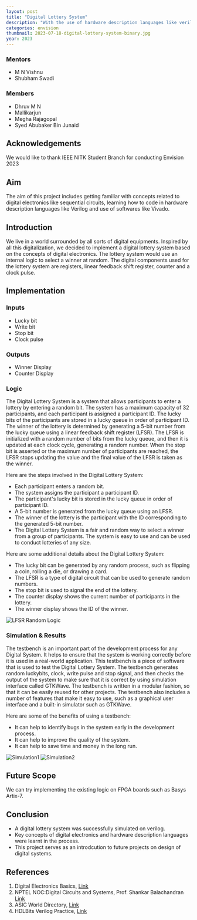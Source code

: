 ```yaml
---
layout: post
title: "Digital Lottery System"
description: "With the use of hardware description languages like verilog and components of digital electronics we have a implemented a digital lottery system"
categories: envision
thumbnail: 2023-07-18-digital-lottery-system-binary.jpg
year: 2023
---
```



### Mentors

- M N Vishnu
- Shubham Swadi

### Members

- Dhruv M N
- Mallikarjun
- Megha Rajagopal
- Syed Abubaker Bin Junaid

## Acknowledgements

We would like to thank IEEE NITK Student Branch for conducting Envision 2023

## Aim
The aim of this project includes getting familiar with concepts related to digital electronics like sequential circuits, learning how to code in hardware description languages like Verilog and use of softwares like Vivado.

## Introduction
We live in a world surrounded by all sorts of digital equipments. Inspired by all this digitalization, we decided to implement a digital lottery system based on the concepts of digital electronics. The lottery system would use an internal logic to select a winner at random. The digital components used for the lottery system are registers, linear feedback shift register, counter and a clock pulse. 

## Implementation

### Inputs 
- Lucky bit
- Write bit
- Stop bit
- Clock pulse

### Outputs
- Winner Display
- Counter Display

### Logic
The Digital Lottery System is a system that allows participants to enter a lottery by entering a random bit. The system has a maximum capacity of 32 participants, and each participant is assigned a participant ID. The lucky bits of the participants are stored in a lucky queue in order of participant ID. The winner of the lottery is determined by generating a 5-bit number from the lucky queue using a linear feedback shift register (LFSR). The LFSR is initialized with a random number of bits from the lucky queue, and then it is updated at each clock cycle, generating a random number. When the stop bit is asserted or the maximum number of participants are reached, the LFSR stops updating the value and the final value of the LFSR is taken as the winner.

Here are the steps involved in the Digital Lottery System:

- Each participant enters a random bit.
- The system assigns the participant a participant ID.
- The participant's lucky bit is stored in the lucky queue in order of participant ID.
- A 5-bit number is generated from the lucky queue using an LFSR.
- The winner of the lottery is the participant with the ID corresponding to the generated 5-bit number.
- The Digital Lottery System is a fair and random way to select a winner from a group of participants. The system is easy to use and can be used to conduct lotteries of any size.

Here are some additional details about the Digital Lottery System:

- The lucky bit can be generated by any random process, such as flipping a coin, rolling a die, or drawing a card.
- The LFSR is a type of digital circuit that can be used to generate random numbers.
- The stop bit is used to signal the end of the lottery.
- The counter display shows the current number of participants in the lottery.
- The winner display shows the ID of the winner.

![LFSR Random Logic](/virtual-expo/assets/img/envision/diode/digital-lottery-system/lfsr.png)

### Simulation & Results
The testbench is an important part of the development process for any Digital System. It helps to ensure that the system is working correctly before it is used in a real-world application.
This testbench is a piece of software that is used to test the Digital Lottery System. The testbench generates random luckybits, clock, write pulse and stop signal, and then checks the output of the system to make sure that it is correct by using simulation interface called GTKWave.
The testbench is written in a modular fashion, so that it can be easily reused for other projects. The testbench also includes a number of features that make it easy to use, such as a graphical user interface and a built-in simulator such as GTKWave.

Here are some of the benefits of using a testbench:

- It can help to identify bugs in the system early in the development process.
- It can help to improve the quality of the system.
- It can help to save time and money in the long run.

![Simulation1](/virtual-expo/assets/img/envision/diode/digital-lottery-system/simulation1.jpg)
![Simulation2](/virtual-expo/assets/img/envision/diode/digital-lottery-system/simulation2.jpg)

## Future Scope
We can try implementing the existing logic on FPGA boards such as Basys Artix-7.

## Conclusion

- A digital lottery system was successfully simulated on verilog.
- Key concepts of digital electronics and hardware description languages were learnt in the process.
- This project serves as an introdcution to future projects on design of digital systems.

## References

1. Digital Electronics Basics, [Link](https://www.youtube.com/playlist?list=PLBlnK6fEyqRjMH3mWf6kwqiTbT798eAOm)
2. NPTEL NOC:Digital Circuits and Systems, Prof. Shankar Balachandran [Link](https://nptel.ac.in/courses/117106114)
3. ASIC World Directory, [Link](http://asic-world.com/verilog/index.html)
4. HDLBits Verilog Practice, [Link](https://hdlbits.01xz.net/wiki/Main_Page)
